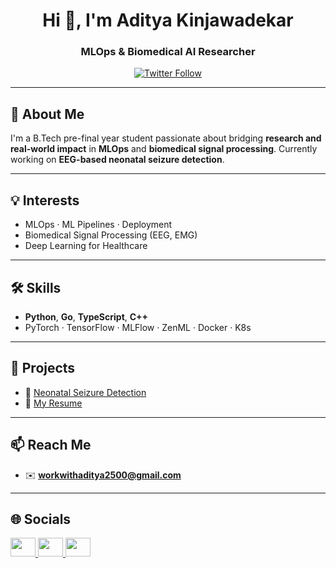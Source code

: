 <h1 align="center">Hi 👋, I'm Aditya Kinjawadekar</h1>
<h3 align="center">MLOps & Biomedical AI Researcher</h3>

<p align="center">
  <a href="https://twitter.com/aditya2523000" target="_blank">
    <img src="https://img.shields.io/twitter/follow/aditya2523000?logo=twitter&style=for-the-badge" alt="Twitter Follow" />
  </a>
</p>

---

## 🔬 About Me

I'm a B.Tech pre-final year student passionate about bridging **research and real-world impact** in **MLOps** and **biomedical signal processing**. Currently working on **EEG-based neonatal seizure detection**.

---

## 💡 Interests
- MLOps · ML Pipelines · Deployment
- Biomedical Signal Processing (EEG, EMG)
- Deep Learning for Healthcare

---

## 🛠️ Skills
- **Python**, **Go**, **TypeScript**, **C++**
- PyTorch · TensorFlow · MLFlow · ZenML · Docker · K8s

---

## 📂 Projects
- 🔭 [Neonatal Seizure Detection](https://github.com/rimraf-adi/eeg)
- 📄 [My Resume](https://drive.google.com/file/d/1vWL6DhaAumTv8sPjeW18XtrSsXfb9X3w/view?usp=drive_link)

---

## 📫 Reach Me
- ✉️ **workwithaditya2500@gmail.com**

---

## 🌐 Socials
<p align="left">
  <a href="https://twitter.com/aditya2523000" target="_blank">
    <img src="https://raw.githubusercontent.com/rahuldkjain/github-profile-readme-generator/master/src/images/icons/Social/twitter.svg" height="30" width="40" />
  </a>
  <a href="https://instagram.com/adityakinjawadekar" target="_blank">
    <img src="https://raw.githubusercontent.com/rahuldkjain/github-profile-readme-generator/master/src/images/icons/Social/instagram.svg" height="30" width="40" />
  </a>
  <a href="https://www.leetcode.com/leetcode-adi" target="_blank">
    <img src="https://raw.githubusercontent.com/rahuldkjain/github-profile-readme-generator/master/src/images/icons/Social/leet-code.svg" height="30" width="40" />
  </a>
</p>
